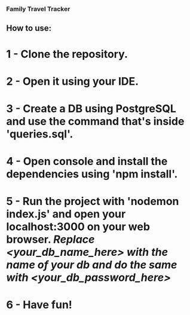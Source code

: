 ### Family Travel Tracker 

## How to use:

# 1 - Clone the repository.
# 2 - Open it using your IDE.
# 3 - Create a DB using PostgreSQL and use the command that's inside 'queries.sql'.
# 4 - Open console and install the dependencies using 'npm install'.
# 5 - Run the project with 'nodemon index.js' and open your localhost:3000 on your web browser. *Replace <your_db_name_here> with the name of your db and do the same with <your_db_password_here>*
# 6 - Have fun!
